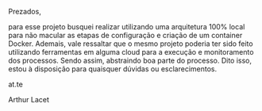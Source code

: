 Prezados,

para esse projeto busquei realizar utilizando uma arquitetura 100% local para não macular as etapas de configuração e criação de um container Docker. 
Ademais, vale ressaltar que o mesmo projeto poderia ter sido feito utilizando ferramentas em alguma cloud para a execução e monitoramento dos processos. Sendo assim, abstraindo boa parte do processo.
Dito isso, estou à disposição para quaisquer dúvidas ou esclarecimentos.

at.te

Arthur Lacet
